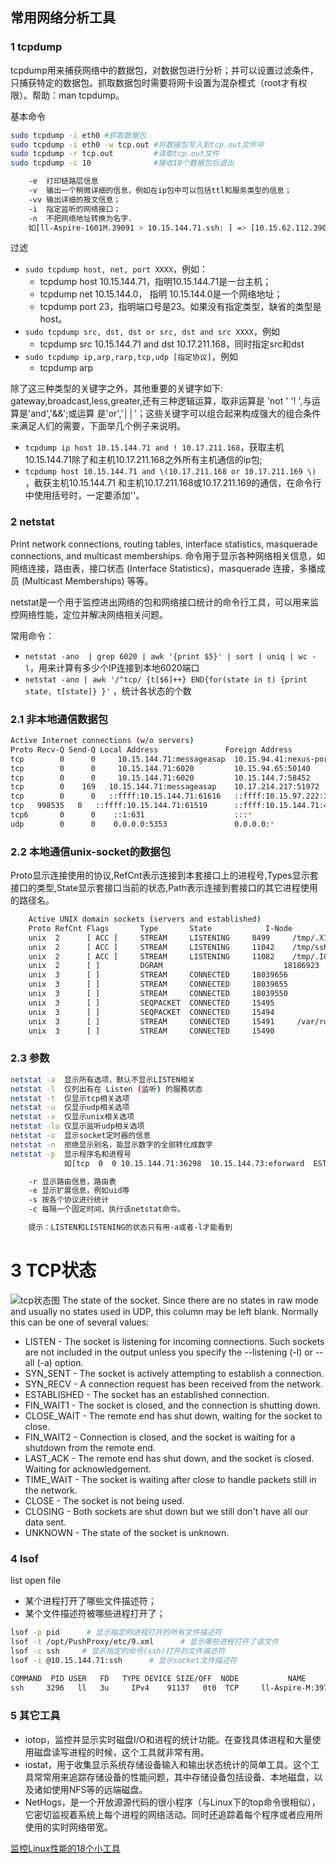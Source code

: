 ## 常用网络分析工具

### 1 tcpdump
tcpdump用来捕获网络中的数据包，对数据包进行分析；并可以设置过滤条件，只捕获特定的数据包。抓取数据包时需要将网卡设置为混杂模式（root才有权限）。帮助：man tcpdump。

基本命令
```sh
sudo tcpdump -i eth0 #抓取数据包
sudo tcpdump -i eth0 -w tcp.out #将数据包写入到tcp.out文件中
sudo tcpdump -r tcp.out         #读取tcp.out文件
sudo tcpdump -c 10              #接收10个数据包后退出

    -e  打印链路层信息 
    -v  输出一个稍微详细的信息，例如在ip包中可以包括ttl和服务类型的信息； 
    -vv 输出详细的报文信息； 
    -i  指定监听的网络接口； 
    -n  不把网络地址转换为名字. 
    如[ll-Aspire-1601M.39091 > 10.15.144.71.ssh: ] => [10.15.62.112.39091 > 10.15.144.71.22:] 
```
    
过滤
* `sudo tcpdump host, net, port XXXX`，例如：
    * tcpdump host 10.15.144.71，指明10.15.144.71是一台主机；
    * tcpdump net 10.15.144.0， 指明 10.15.144.0是一个网络地址；
    * tcpdump port 23，指明端口号是23。如果没有指定类型，缺省的类型是host。 
* `sudo tcpdump src, dst, dst or src, dst and src XXXX`，例如
    * tcpdump src 10.15.144.71 and dst 10.17.211.168，同时指定src和dst
* `sudo tcpdump ip,arp,rarp,tcp,udp [指定协议]`，例如
    * tcpdump arp

除了这三种类型的关键字之外，其他重要的关键字如下: gateway,broadcast,less,greater,还有三种逻辑运算，取非运算是 'not ' '! ',与运算是'and','&&';或运算 是'or','││'；这些关键字可以组合起来构成强大的组合条件来满足人们的需要，下面举几个例子来说明。
- `tcpdump ip host 10.15.144.71 and ! 10.17.211.168`，获取主机10.15.144.71除了和主机10.17.211.168之外所有主机通信的ip包; 
- `tcpdump host 10.15.144.71 and \(10.17.211.168 or 10.17.211.169 \) `，截获主机10.15.144.71 和主机10.17.211.168或10.17.211.169的通信，在命令行中使用括号时，一定要添加'\'。

### 2 netstat
Print network connections, routing tables, interface statistics, masquerade connections, and multicast memberships. 命令用于显示各种网络相关信息，如网络连接，路由表，接口状态 (Interface Statistics)，masquerade 连接，多播成员 (Multicast Memberships) 等等。 

netstat是一个用于监控进出网络的包和网络接口统计的命令行工具，可以用来监控网络性能，定位并解决网络相关问题。

常用命令：
* `netstat -ano  | grep 6020 | awk '{print $5}' | sort | uniq | wc -l`，用来计算有多少个IP连接到本地6020端口
* `netstat -ano | awk '/^tcp/ {t[$6]++} END{for(state in t) {print state, t[state]} }'` ，统计各状态的个数

### 2.1 非本地通信数据包
```sh
Active Internet connections (w/o servers)
Proto Recv-Q Send-Q Local Address               Foreign Address             State      
tcp        0      0     10.15.144.71:messageasap  10.15.94.41:nexus-portal    ESTABLISHED 
tcp        0      0     10.15.144.71:6020         10.15.94.65:50140      ESTABLISHED 
tcp        0      0     10.15.144.71:6020         10.15.144.7:58452      ESTABLISHED 
tcp        0    169   10.15.144.71:messageasap    10.17.214.217:51972    ESTABLISHED  --- 发送队列中，有数据包堆积
tcp        0      0   ::ffff:10.15.144.71:61616   ::ffff:10.15.97.222:38038    TIME_WAIT   
tcp   998535   0   ::ffff:10.15.144.71:61519      ::ffff:10.15.144.71:43774    ESTABLISHED  --- 接收队列中，有数据包堆积
tcp6       0      0    ::1:631                    :::*                         LISTEN     
udp        0      0    0.0.0.0:5353               0.0.0.0:*  
```

### 2.2 本地通信unix-socket的数据包 
Proto显示连接使用的协议,RefCnt表示连接到本套接口上的进程号,Types显示套接口的类型,State显示套接口当前的状态,Path表示连接到套接口的其它进程使用的路径名。 
```sh
    Active UNIX domain sockets (servers and established)
    Proto RefCnt Flags       Type       State            I-Node          Path
    unix  2      [ ACC ]     STREAM     LISTENING     8499     /tmp/.X11-unix/X0
    unix  2      [ ACC ]     STREAM     LISTENING     11042    /tmp/ssh-rXkTPW1744/agent.1744
    unix  2      [ ACC ]     STREAM     LISTENING     11082    /tmp/.ICE-unix/1744
    unix  2      [ ]         DGRAM                           18186923 
    unix  3      [ ]         STREAM     CONNECTED     18039656 
    unix  3      [ ]         STREAM     CONNECTED     18039655 
    unix  3      [ ]         STREAM     CONNECTED     18039550 
    unix  3      [ ]         SEQPACKET  CONNECTED     15495    
    unix  3      [ ]         SEQPACKET  CONNECTED     15494    
    unix  3      [ ]         STREAM     CONNECTED     15491     /var/run/dbus/system_bus_socket
    unix  3      [ ]         STREAM     CONNECTED     15490     
```

### 2.3 参数
```sh
netstat -a  显示所有选项，默认不显示LISTEN相关
netstat -l  仅列出有在 Listen (监听) 的服務状态
netstat -t  仅显示tcp相关选项 
netstat -u  仅显示udp相关选项
netstat -x  仅显示unix相关选项
netstat -lu 仅显示监听udp相关选项
netstat -o  显示socket定时器的信息
netstat -n  拒绝显示别名，能显示数字的全部转化成数字
netstat -p  显示程序名和进程号 
            如[tcp  0  0 10.15.144.71:36298  10.15.144.73:eforward  ESTABLISHED  26848/./pushproxy_V] 

    -r 显示路由信息，路由表 
    -e 显示扩展信息，例如uid等 
    -s 按各个协议进行统计 
    -c 每隔一个固定时间，执行该netstat命令。 

    提示：LISTEN和LISTENING的状态只有用-a或者-l才能看到 
```

# 3 TCP状态
![tcp状态图](https://github.com/justscu/BL/tree/master/pics/tcp_state.png)
The state of the socket. Since there are no states in raw mode and usually no states used in UDP, this
column may be left blank. Normally this can be one of several values:
* LISTEN - The  socket is listening for incoming connections.  Such sockets are not included in the output
unless you specify the --listening (-l) or --all (-a) option.
* SYN_SENT - The socket is actively attempting to establish a connection.
* SYN_RECV - A connection request has been received from the network.
* ESTABLISHED - The socket has an established connection.
* FIN_WAIT1 - The socket is closed, and the connection is shutting down.
* CLOSE_WAIT - The remote end has shut down, waiting for the socket to close.
* FIN_WAIT2 - Connection is closed, and the socket is waiting for a shutdown from the remote end.
* LAST_ACK - The remote end has shut down, and the socket is closed. Waiting for acknowledgement.
* TIME_WAIT - The socket is waiting after close to handle packets still in the network.
* CLOSE - The socket is not being used.
* CLOSING - Both sockets are shut down but we still don't have all our data sent.
* UNKNOWN - The state of the socket is unknown.

### 4 lsof
list open file
- 某个进程打开了哪些文件描述符；
- 某个文件描述符被哪些进程打开了； 
```sh
lsof -p pid      # 显示指定的进程打开的所有文件描述符
lsof -t /opt/PushProxy/etc/9.xml      # 显示哪些进程打开了该文件
lsof -c ssh     # 显示指定的命令(ssh)打开的文件描述符
lsof -i @10.15.144.71:ssh      # 显示socket文件描述符
 
COMMAND  PID USER   FD   TYPE DEVICE SIZE/OFF  NODE           NAME
ssh     3296   ll   3u     IPv4    91137   0t0  TCP     ll-Aspire-M:39729->10.15.144.71:ssh (ESTABLISHED) 
```

### 5 其它工具
- iotop，监控并显示实时磁盘I/O和进程的统计功能。在查找具体进程和大量使用磁盘读写进程的时候，这个工具就非常有用。
- iostat，用于收集显示系统存储设备输入和输出状态统计的简单工具。这个工具常常用来追踪存储设备的性能问题，其中存储设备包括设备、本地磁盘，以及诸如使用NFS等的远端磁盘。
- NetHogs，是一个开放源源代码的很小程序（与Linux下的top命令很相似），它密切监视着系统上每个进程的网络活动。同时还追踪着每个程序或者应用所使用的实时网络带宽。

[监控Linux性能的18个小工具](http://www.oschina.net/translate/command-line-tools-to-monitor-linux-performance?cmp&p=1#)
